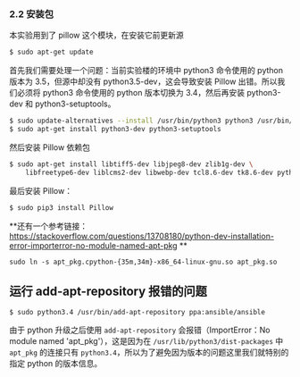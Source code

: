 ### 2.2 安装包

本实验用到了 pillow 这个模块，在安装它前更新源

```sh
$ sudo apt-get update
```

首先我们需要处理一个问题：当前实验楼的环境中 python3 命令使用的 python 版本为 3.5，但源中却没有 python3.5-dev，这会导致安装 Pillow 出错。所以我们必须将 python3 命令使用的 python 版本切换为 3.4，然后再安装 python3-dev 和 python3-setuptools。

```sh
$ sudo update-alternatives --install /usr/bin/python3 python3 /usr/bin/python3.4 70 --slave /usr/bin/python3m python3m /usr/bin/python3.4m
$ sudo apt-get install python3-dev python3-setuptools
```

然后安装 Pillow 依赖包

```sh
$ sudo apt-get install libtiff5-dev libjpeg8-dev zlib1g-dev \
    libfreetype6-dev liblcms2-dev libwebp-dev tcl8.6-dev tk8.6-dev python-tk
```

最后安装 Pillow：

```sh
$ sudo pip3 install Pillow
```

**还有一个参考链接：https://stackoverflow.com/questions/13708180/python-dev-installation-error-importerror-no-module-named-apt-pkg **
```
sudo ln -s apt_pkg.cpython-{35m,34m}-x86_64-linux-gnu.so apt_pkg.so
```

## 运行 add-apt-repository 报错的问题
```
$ sudo python3.4 /usr/bin/add-apt-repository ppa:ansible/ansible
```
由于 python 升级之后使用 `add-apt-repository` 会报错（ImportError：No module named 'apt_pkg'），这是因为在 `/usr/lib/python3/dist-packages` 中 `apt_pkg` 的连接只有 `python3.4`，所以为了避免因为版本的问题这里我们就特别的指定 python 的版本信息。
